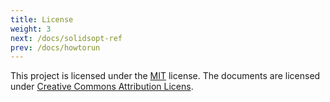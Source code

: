 ```yaml
---
title: License
weight: 3
next: /docs/solidsopt-ref
prev: /docs/howtorun
---
```


This project is licensed under the [MIT](https://en.wikipedia.org/wiki/MIT_License) license. The documents are licensed under [Creative Commons Attribution Licens](https://creativecommons.org/licenses/by/4.0/).